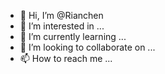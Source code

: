 - 👋 Hi, I’m @Rianchen
- 👀 I’m interested in ...
- 🌱 I’m currently learning ...
- 💞️ I’m looking to collaborate on ...
- 📫 How to reach me ...

<!---
Rianchen/Rianchen is a ✨ special ✨ repository because its `README.md` (this file) appears on your GitHub profile.
You can click the Preview link to take a look at your changes.
--->
